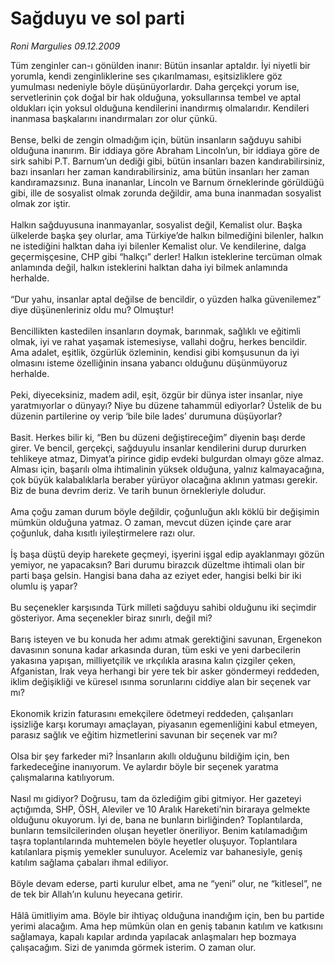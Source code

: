 # Sağduyu ve sol parti

*Roni Margulies 09.12.2009*

<div class="taraf_structure_2col_1zq">
<div class="margen_n">



 <p>Tüm zenginler can-ı gönülden inanır: Bütün insanlar aptaldır. İyi niyetli bir yorumla, kendi zenginliklerine ses çıkarılmaması, eşitsizliklere göz yumulması nedeniyle böyle düşünüyorlardır. Daha gerçekçi yorum ise, servetlerinin çok doğal bir hak olduğuna, yoksullarınsa tembel ve aptal oldukları için yoksul olduğuna kendilerini inandırmış olmalarıdır. Kendileri inanmasa başkalarını inandırmaları zor olur çünkü. <br/><br/>Bense, belki de zengin olmadığım için, bütün insanların sağduyu sahibi olduğuna inanırım. Bir iddiaya göre Abraham Lincoln’un, bir iddiaya göre de sirk sahibi P.T. Barnum’un dediği gibi, bütün insanları bazen kandırabilirsiniz, bazı insanları her zaman kandırabilirsiniz, ama bütün insanları her zaman kandıramazsınız. Buna inananlar, Lincoln ve Barnum örneklerinde görüldüğü gibi, ille de sosyalist olmak zorunda değildir, ama buna inanmadan sosyalist olmak zor iştir. <br/><br/>Halkın sağduyusuna inanmayanlar, sosyalist değil, Kemalist olur. Başka ülkelerde başka şey olurlar, ama Türkiye’de halkın bilmediğini bilenler, halkın ne istediğini halktan daha iyi bilenler Kemalist olur. Ve kendilerine, dalga geçermişçesine, CHP gibi “halkçı” derler! Halkın isteklerine tercüman olmak anlamında değil, halkın isteklerini halktan daha iyi bilmek anlamında herhalde. <br/><br/>“Dur yahu, insanlar aptal değilse de bencildir, o yüzden halka güvenilemez” diye düşünenleriniz oldu mu? Olmuştur! <br/><br/>Bencillikten kastedilen insanların doymak, barınmak, sağlıklı ve eğitimli olmak, iyi ve rahat yaşamak istemesiyse, vallahi doğru, herkes bencildir. Ama adalet, eşitlik, özgürlük özleminin, kendisi gibi komşusunun da iyi olmasını isteme özelliğinin insana yabancı olduğunu düşünmüyoruz herhalde. <br/><br/>Peki, diyeceksiniz, madem adil, eşit, özgür bir dünya ister insanlar, niye yaratmıyorlar o dünyayı? Niye bu düzene tahammül ediyorlar? Üstelik de bu düzenin partilerine oy verip ‘bile bile lades’ durumuna düşüyorlar? <br/><br/>Basit. Herkes bilir ki, “Ben bu düzeni değiştireceğim” diyenin başı derde girer. Ve bencil, gerçekçi, sağduyulu insanlar kendilerini durup dururken tehlikeye atmaz, Dimyat’a pirince gidip evdeki bulgurdan olmayı göze almaz. Alması için, başarılı olma ihtimalinin yüksek olduğuna, yalnız kalmayacağına, çok büyük kalabalıklarla beraber yürüyor olacağına aklının yatması gerekir. Biz de buna devrim deriz. Ve tarih bunun örnekleriyle doludur. <br/><br/>Ama çoğu zaman durum böyle değildir, çoğunluğun aklı köklü bir değişimin mümkün olduğuna yatmaz. O zaman, mevcut düzen içinde çare arar çoğunluk, daha kısıtlı iyileştirmelere razı olur. <br/><br/>İş başa düştü deyip harekete geçmeyi, işyerini işgal edip ayaklanmayı gözün yemiyor, ne yapacaksın? Bari durumu birazcık düzeltme ihtimali olan bir parti başa gelsin. Hangisi bana daha az eziyet eder, hangisi belki bir iki olumlu iş yapar? <br/><br/>Bu seçenekler karşısında Türk milleti sağduyu sahibi olduğunu iki seçimdir gösteriyor. Ama seçenekler biraz sınırlı, değil mi? <br/><br/>Barış isteyen ve bu konuda her adımı atmak gerektiğini savunan, Ergenekon davasının sonuna kadar arkasında duran, tüm eski ve yeni darbecilerin yakasına yapışan, milliyetçilik ve ırkçılıkla arasına kalın çizgiler çeken, Afganistan, Irak veya herhangi bir yere tek bir asker göndermeyi reddeden, iklim değişikliği ve küresel ısınma sorunlarını ciddiye alan bir seçenek var mı? <br/><br/>Ekonomik krizin faturasını emekçilere ödetmeyi reddeden, çalışanları işsizliğe karşı korumayı amaçlayan, piyasanın egemenliğini kabul etmeyen, parasız sağlık ve eğitim hizmetlerini savunan bir seçenek var mı? <br/><br/>Olsa bir şey farkeder mi? İnsanların akıllı olduğunu bildiğim için, ben farkedeceğine inanıyorum. Ve aylardır böyle bir seçenek yaratma çalışmalarına katılıyorum. <br/><br/>Nasıl mı gidiyor? Doğrusu, tam da özlediğim gibi gitmiyor. Her gazeteyi açtığımda, SHP, ÖSH, Aleviler ve 10 Aralık Hareketi’nin biraraya gelmekte olduğunu okuyorum. İyi de, bana ne bunların birliğinden? Toplantılarda, bunların temsilcilerinden oluşan heyetler öneriliyor. Benim katılamadığım taşra toplantılarında muhtemelen böyle heyetler oluşuyor. Toplantılara katılanlara pişmiş yemekler sunuluyor. Acelemiz var bahanesiyle, geniş katılım sağlama çabaları ihmal ediliyor. <br/><br/>Böyle devam ederse, parti kurulur elbet, ama ne “yeni” olur, ne “kitlesel”, ne de tek bir Allah’ın kulunu heyecana getirir. <br/><br/>Hâlâ ümitliyim ama. Böyle bir ihtiyaç olduğuna inandığım için, ben bu partide yerimi alacağım. Ama hep mümkün olan en geniş tabanın katılım ve katkısını sağlamaya, kapalı kapılar ardında yapılacak anlaşmaları hep bozmaya çalışacağım. Sizi de yanımda görmek isterim. O zaman olur. </p>
<br/>
<br/>
<br/>



<br/>


<div id="taraf_not">
</div>

</div>


</div>
